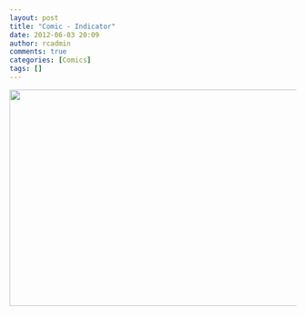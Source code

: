 ```yaml
---
layout: post
title: "Comic - Indicator"
date: 2012-06-03 20:09
author: rcadmin
comments: true
categories: [Comics]
tags: []
---
```

<a href="http://bitsmack.com/comics/2012/06/03/comic-indicator/" rel="attachment wp-att-2364"><img src="http://dl.bitsmack.com/uploads/2012/06/20120603.jpg" alt="" title="" width="680" height="380" class="alignnone size-full wp-image-2364" /></a>
